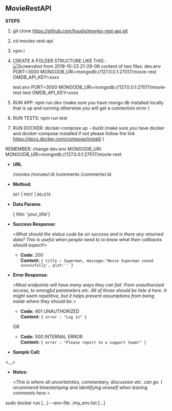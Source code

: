 ## **MovieRestAPI**

**STEPS**

1. git clone https://github.com/huudy/movies-rest-api.git
2. cd movies-rest-api
3. npm i

4. CREATE A FOLDER STRUCTURE LIKE THIS :
   ![Screenshot from 2019-10-23 21-29-06](https://user-images.githubusercontent.com/15052640/67427693-e380f380-f5dc-11e9-8887-8c28c2ecc42a.png)
   content of two files:
   dev.env
   PORT=3000
   MONGODB_URI=mongodb://127.0.0.1:27017/movie-rest
   OMDB_API_KEY=*x*x*x*x

   test.env
   PORT=3000
   MONGODB_URI=mongodb://127.0.0.1:27017/movie-rest-test
   OMDB_API_KEY=*x*x*x*x

5. RUN APP:
   npm run dev (make sure you have mongo db installed locally that is up and running otherwise you will get a connection error )

6. RUN TESTS:
   npm run test

7. RUN DOCKER:
   docker-compose up --build (make sure you have docker and docker-compose installed if not please follow the link https://docs.docker.com/compose/install/ )

REMEMBER:
change dev.env MONGODB_URI:
MONGODB_URI=mongodb://127.0.0.1:27017/movie-rest

- **URL**

  /movies
  /movies/:id
  /comments
  /comments/:id

- **Method:**

  `GET` | `POST` | `DELETE`

* **Data Params**

  { title: 'your_title'}

* **Success Response:**

  <_What should the status code be on success and is there any returned data? This is useful when people need to to know what their callbacks should expect!_>

  - **Code:** 200 <br />
    **Content:** `{ title : Superman, message:'Movie Superman saved sucessfully', plot:'' }`

* **Error Response:**

  <_Most endpoints will have many ways they can fail. From unauthorized access, to wrongful parameters etc. All of those should be liste d here. It might seem repetitive, but it helps prevent assumptions from being made where they should be._>

  - **Code:** 401 UNAUTHORIZED <br />
    **Content:** `{ error : "Log in" }`

  OR

  - **Code:** 500 INTERNAL ERROR <br />
    **Content:** `{ error : "Please report to a support team!" }`

* **Sample Call:**

<\_\_>

- **Notes:**

  <_This is where all uncertainties, commentary, discussion etc. can go. I recommend timestamping and identifying oneself when leaving comments here._>

sudo docker run [...] --env-file ./my_env.list [...]
